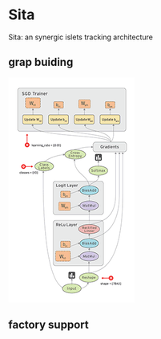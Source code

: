 # Sita
Sita: an synergic islets tracking  architecture

## grap buiding

![](grap.gif)
## factory support